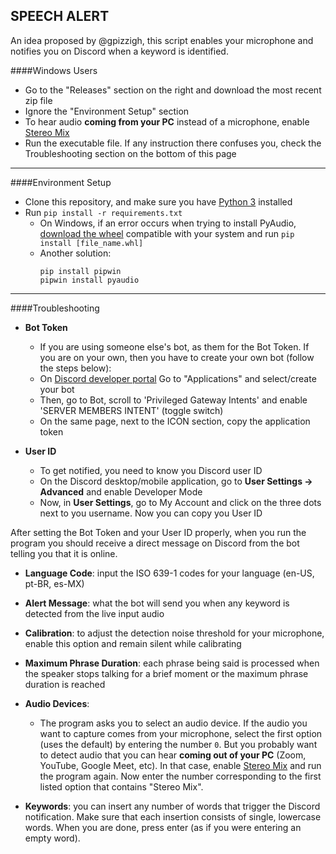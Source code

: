 ## SPEECH ALERT

An idea proposed by @gpizzigh, this script enables your microphone and notifies you on Discord when a keyword is identified.


####Windows Users
 - Go to the "Releases" section on the right and download the most recent zip file
 - Ignore the "Environment Setup" section
 - To hear audio **coming from your PC** instead of a microphone, enable [Stereo Mix](https://thegeekpage.com/stereo-mix/)
 - Run the executable file. If any instruction there confuses you, check the Troubleshooting section on the bottom of this page

---

####Environment Setup
 - Clone this repository, and make sure you have [Python 3](https://www.python.org/) installed
 - Run `pip install -r requirements.txt`
     - On Windows, if an error occurs when trying to install PyAudio, [download the wheel](https://www.lfd.uci.edu/~gohlke/pythonlibs/#pyaudio) compatible with your system and run `pip install [file_name.whl]`
     - Another solution:
        ```
        pip install pipwin 
        pipwin install pyaudio
        ```

---

####Troubleshooting
 - **Bot Token**
    - If you are using someone else's bot, as them for the Bot Token. If you are on your own, then you have to create your own bot (follow the steps below):
    - On [Discord developer portal](https://discord.com/developers/) Go to "Applications" and select/create your bot
    - Then, go to Bot, scroll to 'Privileged Gateway Intents' and enable 'SERVER MEMBERS INTENT' (toggle switch)
    - On the same page, next to the ICON section, copy the application token

 - **User ID**
    - To get notified, you need to know you Discord user ID
    - On the Discord desktop/mobile application, go to **User Settings -> Advanced** and enable Developer Mode
    - Now, in **User Settings**, go to My Account and click on the three dots next to you username. Now you can copy you User ID

After setting the Bot Token and your User ID properly, when you run the program you should receive a direct message on Discord from the bot telling you that it is online.

 - **Language Code**: input the ISO 639-1 codes for your language (en-US, pt-BR, es-MX)
 
 - **Alert Message**: what the bot will send you when any keyword is detected from the live input audio
 
 - **Calibration**: to adjust the detection noise threshold for your microphone, enable this option and remain silent while calibrating

 - **Maximum Phrase Duration**: each phrase being said is processed when the speaker stops talking for a brief moment or the maximum phrase duration is reached

 - **Audio Devices**:
    - The program asks you to select an audio device. If the audio you want to capture comes from your microphone, select the first option (uses the default) by entering the number `0`.
    But you probably want to detect audio that you can hear **coming out of your PC** (Zoom, YouTube, Google Meet, etc). In that case, enable [Stereo Mix](https://thegeekpage.com/stereo-mix/)
    and run the program again. Now enter the number corresponding to the first listed option that contains "Stereo Mix".

 - **Keywords**: you can insert any number of words that trigger the Discord notification. Make sure that each insertion consists of single, lowercase words. When you are done, press enter (as if you were entering an empty word).

